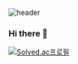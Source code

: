 ![header](https://capsule-render.vercel.app/api?type=waving&color=gradient&height=200&section=header&text=Hi,%20I'm%20Hannah%20Yun.&fontSize=60)

### Hi there 👋

<!--
**HannahYun/HannahYun** is a ✨ _special_ ✨ repository because its `README.md` (this file) appears on your GitHub profile.

Here are some ideas to get you started:

- 🔭 I’m currently working on ...
- 🌱 I’m currently learning ...
- 👯 I’m looking to collaborate on ...
- 🤔 I’m looking for help with ...
- 💬 Ask me about ...
- 📫 How to reach me: ...
- 😄 Pronouns: ...
- ⚡ Fun fact: ...
-->

[![Solved.ac프로필](http://mazassumnida.wtf/api/v2/generate_badge?boj=HannahYun)](https://solved.ac/HannahYun)
